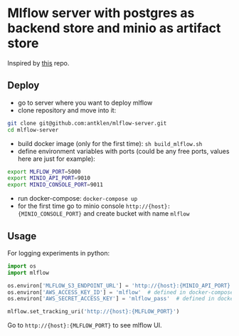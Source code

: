 # Mlflow server with postgres as backend store and minio as artifact store

Inspired by [this](https://github.com/bubulmet/mlflow-postgres-minio) repo.

## Deploy

- go to server where you want to deploy mlflow
- clone repository and move into it:
```sh
git clone git@github.com:antklen/mlflow-server.git
cd mlflow-server
```
- build docker image (only for the first time): `sh build_mlflow.sh`
- define environment variables with ports (could be any free ports, values here are just for example):
```sh
export MLFLOW_PORT=5000
export MINIO_API_PORT=9010
export MINIO_CONSOLE_PORT=9011
```
- run docker-compose: `docker-compose up`
- for the first time go to minio console `http://{host}:{MINIO_CONSOLE_PORT}` and create bucket with name `mlflow`

## Usage

For logging experiments in python:
```python
import os
import mlflow

os.environ['MLFLOW_S3_ENDPOINT_URL'] = 'http://{host}:{MINIO_API_PORT}'
os.environ['AWS_ACCESS_KEY_ID'] = 'mlflow'  # defined in docker-compose.yml
os.environ['AWS_SECRET_ACCESS_KEY'] = 'mlflow_pass'  # defined in docker-compose.yml

mlflow.set_tracking_uri('http://{host}:{MLFLOW_PORT}')
```

Go to `http://{host}:{MLFLOW_PORT}` to see mlflow UI.